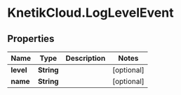 # KnetikCloud.LogLevelEvent

## Properties
Name | Type | Description | Notes
------------ | ------------- | ------------- | -------------
**level** | **String** |  | [optional] 
**name** | **String** |  | [optional] 



